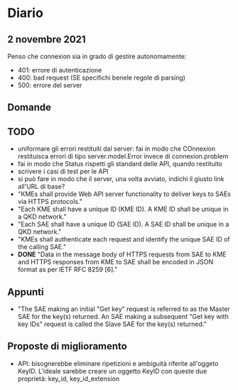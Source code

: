 # Diario

## 2 novembre 2021
Penso che connexion sia in grado di gestire autonomamente:
- 401: errore di autenticazione
- 400: bad request (SE specifichi benele regole di parsing)
- 500: errore del server

## Domande

## TODO
- uniformare gli errori restituiti dal server: fai in modo che COnnexion restituisca errori di tipo server.model.Error invece di connexion.problem
- fai in modo che Status rispetti gli standard delle API, quando restituito
- scrivere i casi di test per le API
- si può fare in modo che il server, una volta avviato, indichi il giusto link all'URL di base?
- "KMEs shall provide Web API server functionality to deliver keys to SAEs via HTTPS protocols."
- "Each KME shall have a unique ID (KME ID). A KME ID shall be unique in a QKD network."
- "Each SAE shall have a unique ID (SAE ID). A SAE ID shall be unique in a QKD network."
- "KMEs shall authenticate each request and identify the unique SAE ID of the calling SAE."
- **DONE** "Data in the message body of HTTPS requests from SAE to KME and HTTPS responses from KME to SAE shall be
encoded in JSON format as per IETF RFC 8259 [6]."

## Appunti
- "The SAE making an initial "Get key" request is referred to as the Master SAE for the key(s) returned. An SAE making
a subsequent "Get key with key IDs" request is called the Slave SAE for the key(s) returned."

## Proposte di miglioramento
- API: bisognerebbe eliminare ripetizioni e ambiguità riferite all'oggeto KeyID. L'ideale sarebbe creare un oggetto KeyID con queste due proprietà: key_id, key_id_extension